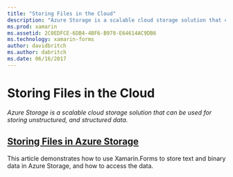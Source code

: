 ```yaml
---
title: "Storing Files in the Cloud"
description: "Azure Storage is a scalable cloud storage solution that can be used for storing unstructured, and structured data."
ms.prod: xamarin
ms.assetid: 2C0EDFCE-6DB4-4BF6-B978-E64614AC9DB6
ms.technology: xamarin-forms
author: davidbritch
ms.author: dabritch
ms.date: 06/16/2017
---
```


# Storing Files in the Cloud

_Azure Storage is a scalable cloud storage solution that can be used for storing unstructured, and structured data._

## [Storing Files in Azure Storage](azure-storage.md)

This article demonstrates how to use Xamarin.Forms to store text and binary data in Azure Storage, and how to access the data.

